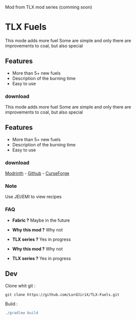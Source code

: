 Mod from TLX mod series (comming soon)


# TLX Fuels

This mode adds more fuel
Some are simple and only there are improvements to coal, but also special
## Features
- More than 5+ new fuels
- Description of the burning time
- Easy to use
### download



This mode adds more fuel 
Some are simple and only there are improvements to coal, but also special 
## Features
- More than 5+ new fuels
- Description of the burning time
- Easy to use 
### download 



[Modrinth](https://modrinth.com/mod/tlx-fuels/versions) - [Github](https://github.com/LordJiriX/TLX-Fuels/) - [CurseForge](https://www.curseforge.com/minecraft/mc-mods/tlx-fuels)
### Note
Use JEI/EMI to view recipes

### FAQ
- **Fabric ?**
  Maybe in the future
- **Why this mod ?**
  Why not
- **TLX series ?**
  Yes in progress
  

- **Why this mod ?**
     Why not
- **TLX series ?** 
     Yes in progress

## Dev
 Clone whit git :
 ```git
git clone https://github.com/LordJiriX/TLX-Fuels.git
 ```

Build : 
```gradle
./gradlew build
```


